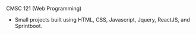 CMSC 121 (Web Programming) 
- Small projects built using HTML, CSS, Javascript, Jquery, ReactJS, and Sprintboot.
